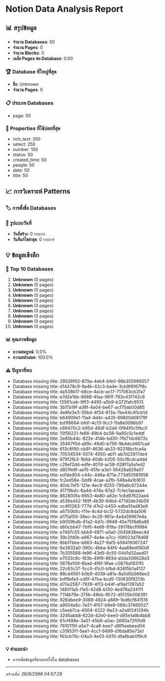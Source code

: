 # Notion Data Analysis Report

## 📊 สรุปข้อมูล

- **จำนวน Databases**: 50
- **จำนวน Pages**: 0
- **จำนวน Blocks**: 0
- **เฉลี่ย Pages ต่อ Database**: 0.00

### 🏆 Database ที่ใหญ่ที่สุด
- **ชื่อ**: Unknown
- **จำนวน Pages**: 0

### 📋 ประเภท Databases
- page: 50

### 🔧 Properties ที่ใช้บ่อยที่สุด
- rich_text: 250
- select: 250
- number: 100
- status: 50
- created_time: 50
- people: 50
- date: 50
- title: 50

## 📈 การวิเคราะห์ Patterns

### 🏷️ การตั้งชื่อ Databases


### 📅 รูปแบบวันที่
- **วันที่สร้าง**: 0 รายการ
- **วันที่แก้ไขล่าสุด**: 0 รายการ

## 💡 ข้อมูลเชิงลึก

### 🥇 Top 10 Databases
1. **Unknown** (0 pages)
2. **Unknown** (0 pages)
3. **Unknown** (0 pages)
4. **Unknown** (0 pages)
5. **Unknown** (0 pages)
6. **Unknown** (0 pages)
7. **Unknown** (0 pages)
8. **Unknown** (0 pages)
9. **Unknown** (0 pages)
10. **Unknown** (0 pages)

### 📊 คุณภาพข้อมูล
- **ความสมบูรณ์**: 0.0%
- **ความสม่ำเสมอ**: 100.0%

### ⚠️ ปัญหาที่พบ
- Database missing title: 28026f62-879a-4eb4-bfe0-96b355999357
- Database missing title: d14478c9-8a4b-42c3-ba4e-3cb9f6f67f8c
- Database missing title: da538b17-b8ce-4acb-ac17-717063cb31a7
- Database missing title: e7d2e1bb-8688-4faa-961f-783c43f742c8
- Database missing title: f2561ceb-9ff3-4495-a5b9-b372fafc9513
- Database missing title: 3b17a19f-a38f-4a04-be67-acf70ab00d85
- Database missing title: 4e8fe3e3-30bd-4f34-813a-7be44c40cb1d
- Database missing title: b64909e1-11a4-4d4c-a435-66800d08179f
- Database missing title: bd1f8664-bfd1-4c13-9cc1-1fa8e0096b97
- Database missing title: c66470c2-b95d-48df-b2d4-0f84f0c5fbc0
- Database missing title: 15f56221-fe66-49b4-bc56-9a95c5c1eddf
- Database missing title: 2e85b44c-822e-414b-bd30-7fb71dc6672c
- Database missing title: 35467f0d-a99c-48d0-b756-9b4dcd467cad
- Database missing title: 613c8f90-cb91-4636-ab33-92318bcfca4a
- Database missing title: 70534534-5074-4050-ab11-ab7d22817de4
- Database missing title: 879f2fb3-1b9d-40db-b205-50c16cdcaddd
- Database missing title: c29ef2dd-edfe-407d-ac58-028f7a5a1ed2
- Database missing title: d851fe6f-ae15-45fe-a3e1-56428a829a07
- Database missing title: ed1de904-c44c-446a-871a-773d50581658
- Database missing title: fc2ed58e-3dd9-4cae-a2fb-548a4a1b1610
- Database missing title: 40dc7ef5-121e-4ec9-8255-799a6c67244e
- Database missing title: 41719bdc-6a4d-474a-87a2-7c1ec1aeaaee
- Database missing title: 862800fa-6653-4e80-a82e-1c8d97622ae4
- Database missing title: a536ed42-169f-4b39-84bd-471d2de34b59
- Database missing title: cc4f0263-777d-47e2-b450-edbe5fad83e9
- Database missing title: a6750b5c-f11e-4c4d-bc12-5732dc8da506
- Database missing title: af75a155-38ec-4c28-961a-4a4a59967e4a
- Database missing title: b9009bdb-61a2-4d7c-9948-45e75f8d6a86
- Database missing title: d60cbb47-7bf6-4e66-819a-39178bcf9994
- Database missing title: e7497c55-bbb9-4971-a0a0-2645838eec4d
- Database missing title: 39c2fd0b-e967-4e4e-a7cc-108023d78d68
- Database missing title: 6bb17bbe-b663-4a27-9af5-b56416067247
- Database missing title: 6e3832a0-390c-4bba-84f4-4aa68ed060df
- Database missing title: 7b305568-fe96-43d5-8c55-04d1d32aad01
- Database missing title: e7033c8c-163b-49f9-893d-a0da306628d3
- Database missing title: 0676e109-6bad-4f6f-9fae-c0876d1631f5
- Database missing title: 22c63c37-5cc5-41c0-bfbd-826f5b1a4137
- Database missing title: 88cd4561-b0b9-4039-a81e-8a0d5b566ee3
- Database missing title: bdf9efa3-cd5f-47ba-bcd5-130630f9213b
- Database missing title: d70e2567-7939-4f13-b44f-af9a11397a52
- Database missing title: 148011a5-f1e5-42d8-b130-4ed78a234111
- Database missing title: 7114b79e-375b-48bb-9572-d5f35b006391
- Database missing title: 926dbee9-3088-4824-a669-1bd6cf841516
- Database missing title: a9004a6c-7e21-4f57-b9e9-086c37460027
- Database missing title: c5eeb7ca-4004-4322-9e23-a2e8f241294b
- Database missing title: 3246abb8-622d-42e0-bee0-d95e1a9b4bb8
- Database missing title: 61cf488e-3a01-45b6-a0ac-2690a72f0fd9
- Database missing title: 7610115f-a5e7-4ca8-bee7-d8f5eebeed04
- Database missing title: c31953f1-5ee1-4cc1-9499-d16da85e72e1
- Database missing title: f63cb76c-04a3-4e03-b510-dfa8bab0f9c9

### 💡 คำแนะนำ
- ควรเพิ่มข้อมูลที่ขาดหายไปใน databases

---
*สร้างเมื่อ: 26/8/2568 04:57:29*
